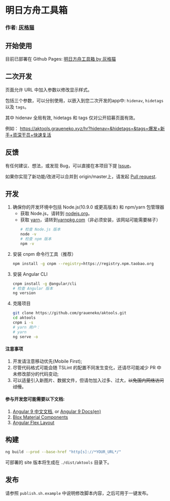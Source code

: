 # 明日方舟工具箱

### 作者: [灰格猫](https://github.com/graueneko)

## 开始使用

目前已部署在 Github Pages: [明日方舟工具箱 by 灰格猫](https://aktools.graueneko.xyz/)

## 二次开发

页面允许 URL 中加入参数以修改显示样式。

包括三个参数，可以分别使用，以嵌入到您二次开发的app中: `hidenav`, `hidetags` 以及 `tags`。

其中 hidenav 全局有效, hidetags 和 tags 仅对公开招募页面有效。

例如：
<https://aktools.graueneko.xyz/hr?hidenav=&hidetags=&tags=爆发+新手+资深干员+快速复活>

## 反馈

有任何建议、想法，或发现 Bug，可以直接在本项目下提 [Issue](https://github.com/graueneko/aktools/issues)。

如果你实现了新功能/改进可以合并到 origin/master上，请发起 [Pull request](https://github.com/graueneko/aktools/pulls).

## 开发


1. 确保你的开发环境中包括 Node.js(10.9.0 或更高版本) 和 npm/yarn 包管理器
    * 获取 Node.js，请转到 [nodejs.org](https://nodejs.org)。
    * 获取 [yarn](https://baike.baidu.com/item/yarn)，请转到[yarnpkg.com](https://yarnpkg.com/zh-Hans/docs/install#windows-stable)（非必须安装，该网站可能需要梯子）
        ```bash
        # 检查 Node.js 版本
        node -v
        # 检查 npm 版本
        npm -v
        ```
2. 安装 cnpm 命令行工具（推荐）
    ```bash
    npm install -g cnpm --registry=https://registry.npm.taobao.org
    ```
3. 安装 Angular CLI
    ```bash
    cnpm install -g @angular/cli
    # 检查 Angular 版本
    ng version
    ```
4. 克隆项目
    ```bash
    git clone https://github.com/graueneko/aktools.git
    cd aktools
    cnpm i -s
    # yarn 用户：
    # yarn
    ng serve -o
    ```


#### 注意事项

1. 开发请注意移动优先(Mobile First);
2. 尽管代码格式可能会随 TSLint 的配置不同发生变化，还请尽可能减少 PR 中未修改部分的代码变动;
3. 可以适量引入新图片、数据文件，但请勿加入过多、过大，~~以免国内网络访问过慢~~。

#### 参与开发您可能需要以下文档:

1. [Angular 9 中文文档](https://angular.cn/docs), or [Angular 9 Docs(en)](https://angular.io/docs)
2. [Blox Material Components](https://blox.src.zone/material/components)
3. [Angular Flex Layout](https://github.com/angular/flex-layout)

## 构建

```bash
ng build --prod --base-href "http[s]://*YOUR_URL*/"
```

可部署的 site 版本将生成在 `./dist/aktools` 目录下。

## 发布
请参照 `publish.sh.example` 中说明修改脚本内容，之后可用于一键发布。
